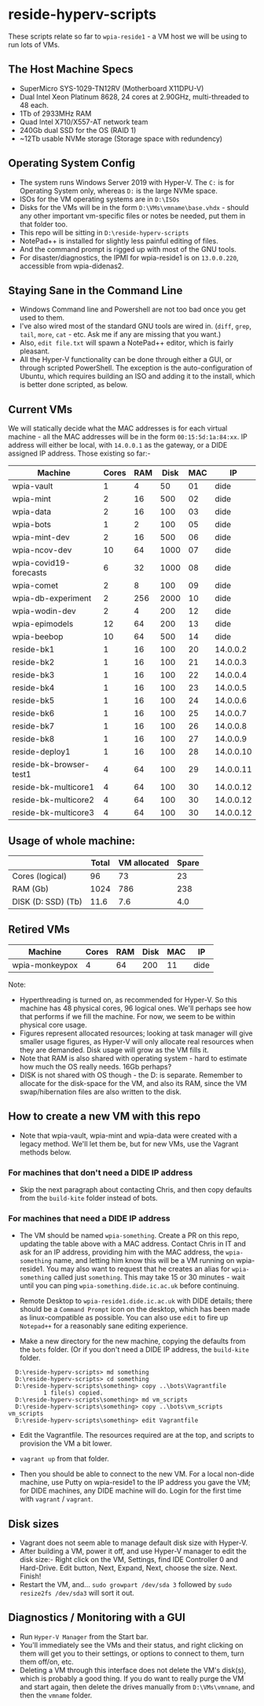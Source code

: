 # reside-hyperv-scripts

These scripts relate so far to `wpia-reside1` - a VM host we will be using
to run lots of VMs.

## The Host Machine Specs

* SuperMicro SYS-1029-TN12RV (Motherboard X11DPU-V)
* Dual Intel Xeon Platinum 8628, 24 cores at 2.90GHz, multi-threaded to 48 each.
* 1Tb of 2933MHz RAM
* Quad Intel X710/X557-AT network team
* 240Gb dual SSD for the OS (RAID 1)
* ~12Tb usable NVMe storage (Storage space with redundency)

## Operating System Config

* The system runs Windows Server 2019 with Hyper-V. The `C:` is for Operating System
only, whereas `D:` is the large NVMe space.
* ISOs for the VM operating systems are in `D:\ISOs`
* Disks for the VMs will be in the form `D:\VMs\vmname\base.vhdx` - should any other
important vm-specific files or notes be needed, put them in that folder too.
* This repo will be sitting in `D:\reside-hyperv-scripts`
* NotePad++ is installed for slightly less painful editing of files.
* And the command prompt is rigged up with most of the GNU tools.
* For disaster/diagnostics, the IPMI for wpia-reside1 is on `13.0.0.220`, accessible
from wpia-didenas2.

## Staying Sane in the Command Line

* Windows Command line and Powershell are not too bad once you get used to them.
* I've also wired most of the standard GNU tools are wired in. (`diff`, `grep`,
`tail`, `more`, `cat` - etc. Ask me if any are missing that you want.)
* Also, `edit file.txt` will spawn a NotePad++ editor, which is fairly pleasant.
* All the Hyper-V functionality can be done through either a GUI, or through scripted
PowerShell. The exception is the auto-configuration of Ubuntu, which requires building an ISO
and adding it to the install, which is better done scripted, as below.

## Current VMs

We will statically decide what the MAC addresses is for each virtual machine - all
the MAC addresses will be in the form `00:15:5d:1a:84:xx`. IP address will either be
local, with `14.0.0.1` as the gateway, or a DIDE assigned IP address. Those existing so far:-

| Machine                | Cores | RAM | Disk | MAC |     IP   |
|------------------------|-------|-----|------|-----|----------|
| wpia-vault             |   1   |  4  |  50  |  01 |   dide   |
| wpia-mint              |   2   | 16  | 500  |  02 |   dide   |
| wpia-data              |   2   | 16  | 100  |  03 |   dide   |
| wpia-bots              |   1   |  2  | 100  |  05 |   dide   |
| wpia-mint-dev          |   2   | 16  | 500  |  06 |   dide   |
| wpia-ncov-dev          |   10  | 64  | 1000 |  07 |   dide   |
| wpia-covid19-forecasts |   6   | 32  | 1000 |  08 |   dide   |
| wpia-comet             |   2   |  8  | 100  |  09 |   dide   |
| wpia-db-experiment     |   2   | 256 | 2000 |  10 |   dide   |
| wpia-wodin-dev         |   2   |  4  | 200  |  12 |   dide   |
| wpia-epimodels         |   12  | 64  | 200  |  13 |   dide   |
| wpia-beebop            |   10  | 64  | 500  |  14 |   dide   |
| reside-bk1             |   1   | 16  | 100  |  20 | 14.0.0.2 |
| reside-bk2             |   1   | 16  | 100  |  21 | 14.0.0.3 |
| reside-bk3             |   1   | 16  | 100  |  22 | 14.0.0.4 |
| reside-bk4             |   1   | 16  | 100  |  23 | 14.0.0.5 |
| reside-bk5             |   1   | 16  | 100  |  24 | 14.0.0.6 |
| reside-bk6             |   1   | 16  | 100  |  25 | 14.0.0.7 |
| reside-bk7             |   1   | 16  | 100  |  26 | 14.0.0.8 |
| reside-bk8             |   1   | 16  | 100  |  27 | 14.0.0.9 |
| reside-deploy1         |   1   | 16  | 100  |  28 | 14.0.0.10|
| reside-bk-browser-test1|   4   | 64  | 100  |  29 | 14.0.0.11|
 | reside-bk-multicore1   |   4   | 64  | 100  |  30 | 14.0.0.12|
 | reside-bk-multicore2   |   4   | 64  | 100  |  30 | 14.0.0.12|
 | reside-bk-multicore3   |   4   | 64  | 100  |  30 | 14.0.0.12|

## Usage of whole machine:

|                      | Total     | VM allocated | Spare |
|----------------------|-----------|--------------|-------|
| Cores (logical)      |    96     | 73           | 23    |
| RAM (Gb)             |  1024     | 786          | 238   |
| DISK (D: SSD) (Tb)   |  11.6     | 7.6          | 4.0   |

## Retired VMs

| Machine                | Cores | RAM | Disk | MAC |     IP   |
|------------------------|-------|-----|------|-----|----------|
| wpia-monkeypox         |   4   | 64  | 200  |  11 |   dide   |


Note:

* Hyperthreading is turned on, as recommended for Hyper-V. So this
  machine has 48 physical cores, 96 logical ones. We'll perhaps see
  how that performs if we fill the machine. For now, we seem to
  be within physical core usage.
* Figures represent allocated resources; looking at task manager
  will give smaller usage figures, as Hyper-V will only allocate
  real resources when they are demanded. Disk usage will grow as
  the VM fills it.
* Note that RAM is also shared with operating system - hard to
  estimate how much the OS really needs. 16Gb perhaps?
* DISK is not shared with OS though - the D: is separate. Remember
  to allocate for the disk-space for the VM, and also its RAM, since
  the VM swap/hibernation files are also written to the disk.

## How to create a new VM with this repo

* Note that wpia-vault, wpia-mint and wpia-data were created with a legacy method.
  We'll let them be, but for new VMs, use the Vagrant methods below.

### For machines that don't need a DIDE IP address

* Skip the next paragraph about contacting Chris, and then copy defaults
  from the `build-kite` folder instead of bots.

### For machines that need a DIDE IP address

* The VM  should be named `wpia-something`. Create a PR on this repo, updating
  the table above with a MAC address. Contact Chris in IT and ask for an IP address,
  providing him with the MAC address, the `wpia-something` name, and letting him
  know this will be a VM running on wpia-reside1. You may also want to request that
  he creates an alias for `wpia-something` called just `something`. This may take
  15 or 30 minutes - wait until you can ping `wpia-something.dide.ic.ac.uk` before
  continuing.

* Remote Desktop to `wpia-reside1.dide.ic.ac.uk` with DIDE details; there should be
  a `Command Prompt` icon on the desktop, which has been made as linux-compatible
  as possible. You can also use `edit` to fire up `Notepad++` for a reasonably
  sane editing experience.

* Make a new directory for the new machine, copying the defaults from the `bots`
  folder. (Or if you don't need a DIDE IP address, the `build-kite` folder.

```
  D:\reside-hyperv-scripts> md something
  D:\reside-hyperv-scripts> cd something
  D:\reside-hyperv-scripts\something> copy ..\bots\Vagrantfile
          1 file(s) copied.
  D:\reside-hyperv-scripts\something> md vm_scripts
  D:\reside-hyperv-scripts\something> copy ..\bots\vm_scripts vm_scripts
  D:\reside-hyperv-scripts\something> edit Vagrantfile
```

* Edit the Vagrantfile. The resources required are at the top, and scripts to
  provision the VM a bit lower.

* `vagrant up` from that folder.

* Then you should be able to connect to the new VM. For a local non-dide machine, use
Putty on wpia-reside1 to the IP address you gave the VM; for DIDE machines, any DIDE
machine will do. Login for the first time with `vagrant` / `vagrant`.

## Disk sizes

* Vagrant does not seem able to manage default disk size with Hyper-V.
* After building a VM, power it off, and use Hyper-V manager to edit
the disk size:- Right click on the VM, Settings, find IDE Controller 0
and Hard-Drive. Edit button, Next, Expand, Next, choose the size.
Next. Finish!
* Restart the VM, and... `sudo growpart /dev/sda 3` followed by
`sudo resize2fs /dev/sda3` will sort it out.

## Diagnostics / Monitoring with a GUI

* Run `Hyper-V Manager` from the Start bar.
* You'll immediately see the VMs and their status, and right clicking on them
will get you to their settings, or options to connect to them, turn them off/on, etc.
* Deleting a VM through this interface does not delete the VM's disk(s), which is
probably a good thing. If you do want to really purge the VM and start again, then
delete the drives manually from `D:\VMs\vmname`, and then the `vmname` folder.
